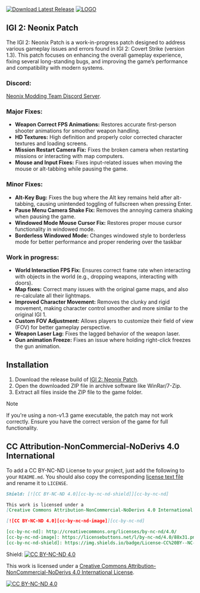 [![Download Latest Release](https://img.shields.io/github/v/release/Sagatt/IGI2NeonixPatch?display_name=release&label=Download%20Latest%20Release&color=21ABC7)](https://github.com/Sagatt/IGI2NeonixPatch/releases)
[![LOGO](https://staticdelivery.nexusmods.com/mods/5664/images/8/8-1726626244-2078707165.png)](#)

## IGI 2: Neonix Patch

The IGI 2: Neonix Patch is a work-in-progress patch designed to address various gameplay issues and errors found in IGI 2: Covert Strike (version 1.3). This patch focuses on enhancing the overall gameplay experience, fixing several long-standing bugs, and improving the game’s performance and compatibility with modern systems.

### Discord:
[Neonix Modding Team Discord Server](https://discord.gg/GdXMbbVUcE).

### Major Fixes:

- **Weapon Correct FPS Animations:** Restores accurate first-person shooter animations for smoother weapon handling.
- **HD Textures:** High definition and properly color corrected character textures and loading screens.
- **Mission Restart Camera Fix:** Fixes the broken camera when restarting missions or interacting with map computers.
- **Mouse and Input Fixes:** Fixes input-related issues when moving the mouse or alt-tabbing while pausing the game.

### Minor Fixes:

- **Alt-Key Bug:** Fixes the bug where the Alt key remains held after alt-tabbing, causing unintended toggling of fullscreen when pressing Enter.
- **Pause Menu Camera Shake Fix:** Removes the annoying camera shaking when pausing the game.
- **Windowed Mode Mouse Cursor Fix:** Restores proper mouse cursor functionality in windowed mode.
- **Borderless Windowed Mode:** Changes windowed style to borderless mode for better performance and proper rendering over the taskbar

### Work in progress:

- **World Interaction FPS Fix:** Ensures correct frame rate when interacting with objects in the world (e.g., dropping weapons, interacting with doors).
- **Map fixes:** Correct many issues with the original game maps, and also re-calculate all their lightmaps.
- **Improved Character Movement:** Removes the clunky and rigid movement, making character control smoother and more similar to the original IGI 1.
- **Custom FOV Adjustment:** Allows players to customize their field of view (FOV) for better gameplay perspective.
- **Weapon Laser Lag:** Fixes the lagged behavior of the weapon laser.
- **Gun animation Freeze:** Fixes an issue where holding right-click freezes the gun animation.

## Installation
1. Download the release build of [IGI 2: Neonix Patch](https://github.com/Sagatt/IGI2NeonixPatch/releases).
2. Open the downloaded ZIP file in archive software like WinRar/7-Zip.
3. Extract all files inside the ZIP file to the game folder.

> [!NOTE]  
> If you're using a non-v1.3 game executable, the patch may not work correctly. Ensure you have the correct version of the game for full functionality.

## CC Attribution-NonCommercial-NoDerivs 4.0 International

To add a CC BY-NC-ND License to your project, just add the following to your
`README.md`. You should also copy the corresponding [license text
file](LICENSE-CC-BY-NC-ND) and rename it to `LICENSE`.

```markdown
Shield: [![CC BY-NC-ND 4.0][cc-by-nc-nd-shield]][cc-by-nc-nd]

This work is licensed under a
[Creative Commons Attribution-NonCommercial-NoDerivs 4.0 International License][cc-by-nc-nd].

[![CC BY-NC-ND 4.0][cc-by-nc-nd-image]][cc-by-nc-nd]

[cc-by-nc-nd]: http://creativecommons.org/licenses/by-nc-nd/4.0/
[cc-by-nc-nd-image]: https://licensebuttons.net/l/by-nc-nd/4.0/88x31.png
[cc-by-nc-nd-shield]: https://img.shields.io/badge/License-CC%20BY--NC--ND%204.0-lightgrey.svg
```
Shield: [![CC BY-NC-ND 4.0][cc-by-nc-nd-shield]][cc-by-nc-nd]

This work is licensed under a
[Creative Commons Attribution-NonCommercial-NoDerivs 4.0 International License][cc-by-nc-nd].

[![CC BY-NC-ND 4.0][cc-by-nc-nd-image]][cc-by-nc-nd]

[cc-by-nc-nd]: http://creativecommons.org/licenses/by-nc-nd/4.0/
[cc-by-nc-nd-image]: https://licensebuttons.net/l/by-nc-nd/4.0/88x31.png
[cc-by-nc-nd-shield]: https://img.shields.io/badge/License-CC%20BY--NC--ND%204.0-lightgrey.svg
